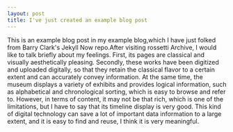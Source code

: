 ```yaml
---
layout: post
title: I've just created an example blog post 
---
```


This is an example blog post in my example blog,which I have just folked from Barry Clark's Jekyll Now repo.After visiting rossetti Archive, I would like to talk briefly about my feelings. First, its pages are classical and visually aesthetically pleasing. Secondly, these works have been digitized and uploaded digitally, so that they retain the classical flavor to a certain extent and can accurately convey information. At the same time, the museum displays a variety of exhibits and provides logical information, such as alphabetical and chronological sorting, which is easy to browse and refer to. However, in terms of content, it may not be that rich, which is one of the limitations, but I have to say that its timeline display is very good. This kind of digital technology can save a lot of important data information to a large extent, and it is easy to find and reuse, I think it is very meaningful.
